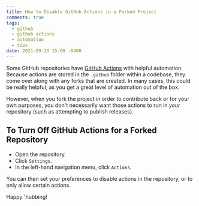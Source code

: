 ```yaml
---
title: How to Disable GitHub Actions in a Forked Project
comments: true
tags:
  - github
  - github actions
  - automation
  - tips
date: 2021-09-28 15:08 -0400
---
```

Some GitHub repositories have [GitHub Actions](https://github.com/features/actions) with helpful automation. Because actions are stored in the `.github` folder within a codebase, they come over along with any forks that are created. In many cases, this could be really helpful, as you get a great level of automation out of the box.

However, when you fork the project in order to contribute back or for your own purposes, you don't necessarily want those actions to run in _your_ repository (such as attempting to publish releases).

## To Turn Off GitHub Actions for a Forked Repository

* Open the repository.
* Click `Settings`.
* In the left-hand navigation menu, click `Actions`.

You can then set your preferences to disable actions in the repository, or to only allow certain actions.

Happy 'hubbing!
